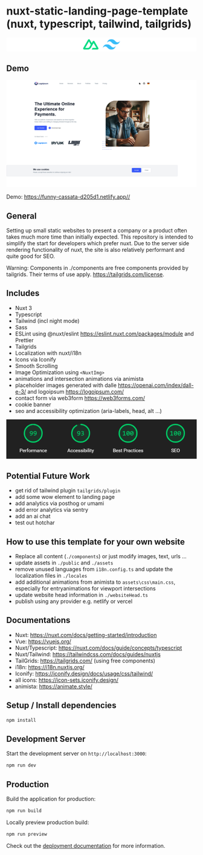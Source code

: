 # nuxt-static-landing-page-template (nuxt, typescript, tailwind, tailgrids)

![nuxt and tailwind](readme-assets/nuxt-and-tailwind.png)

## Demo

[![Website](readme-assets/website-screenshot.png "Screenshot")](https://funny-cassata-d205d1.netlify.app)

Demo: <https://funny-cassata-d205d1.netlify.app//>

## General

Setting up small static websites to present a company or a product often takes much more time than initially expected. This repository is intended to simplify the start for developers which prefer nuxt. Due to the server side rendering functionality of nuxt, the site is also relatively performant and quite good for SEO.

Warning: Components in ./components are free components provided by tailgrids. Their terms of use apply. <https://tailgrids.com/license>.

## Includes

- Nuxt 3
- Typescript
- Tailwind (incl night mode)
- Sass
- ESLint using @nuxt/eslint <https://eslint.nuxt.com/packages/module> and Prettier
- Tailgrids
- Localization with nuxt/i18n
- Icons via Iconify
- Smooth Scrolling
- Image Optimization using `<NuxtImg>`
- animations and intersection animations via animista
- placeholder images generated with dalle <https://openai.com/index/dall-e-3/> and logoipsum <https://logoipsum.com/>
- contact form via web3form <https://web3forms.com/>
- cookie banner
- seo and accessibility optimization (aria-labels, head, alt ...)

![lighthouse scores](readme-assets/lighthouse-scores.png)

## Potential Future Work

- get rid of tailwind plugin `tailgrids/plugin`
- add some wow element to landing page
- add analytics via posthog or umami
- add error analytics via sentry
- add an ai chat
- test out hotchar

## How to use this template for your own website

- Replace all content (`./components`) or just modify images, text, urls ...
- update assets in `./public` and `./assets`
- remove unused languages from `i18n.config.ts` and update the localization files in `./locales`
- add additional animations from animista to `assets\css\main.css`, especially for entryanimations for viewport intersections
- update website head information in `./websiteHead.ts`
- publish using any provider e.g. netlify or vercel

## Documentations

- Nuxt: <https://nuxt.com/docs/getting-started/introduction>
- Vue: <https://vuejs.org/>
- Nuxt/Typescript: <https://nuxt.com/docs/guide/concepts/typescript>
- Nuxt/Tailwind: <https://tailwindcss.com/docs/guides/nuxtjs>
- TailGrids: <https://tailgrids.com/> (using free components)
- i18n: <https://i18n.nuxtjs.org/>
- Iconify: <https://iconify.design/docs/usage/css/tailwind/>
- all icons: <https://icon-sets.iconify.design/>
- animista: <https://animate.style/>

## Setup / Install dependencies

```bash
npm install
```

## Development Server

Start the development server on `http://localhost:3000`:

```bash
npm run dev
```

## Production

Build the application for production:

```bash
npm run build
```

Locally preview production build:

```bash
npm run preview
```

Check out the [deployment documentation](https://nuxt.com/docs/getting-started/deployment) for more information.
